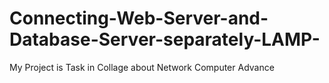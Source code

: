 # Connecting-Web-Server-and-Database-Server-separately-LAMP-
My Project is Task in Collage about Network Computer Advance
